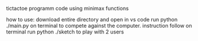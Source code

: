 tictactoe programm code using minimax functions

how to use:
download entire directory and open in vs code
run python ./main.py on terminal to compete against the computer. instruction follow on terminal
run python ./sketch to play with 2 users
